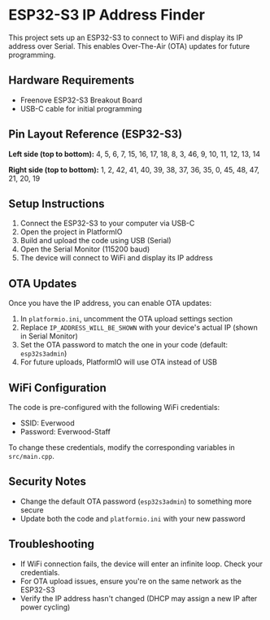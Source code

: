 # ESP32-S3 IP Address Finder

This project sets up an ESP32-S3 to connect to WiFi and display its IP address over Serial. This enables Over-The-Air (OTA) updates for future programming.

## Hardware Requirements

- Freenove ESP32-S3 Breakout Board
- USB-C cable for initial programming

## Pin Layout Reference (ESP32-S3)

**Left side (top to bottom):**
4, 5, 6, 7, 15, 16, 17, 18, 8, 3, 46, 9, 10, 11, 12, 13, 14

**Right side (top to bottom):**
1, 2, 42, 41, 40, 39, 38, 37, 36, 35, 0, 45, 48, 47, 21, 20, 19

## Setup Instructions

1. Connect the ESP32-S3 to your computer via USB-C
2. Open the project in PlatformIO
3. Build and upload the code using USB (Serial)
4. Open the Serial Monitor (115200 baud)
5. The device will connect to WiFi and display its IP address

## OTA Updates

Once you have the IP address, you can enable OTA updates:

1. In `platformio.ini`, uncomment the OTA upload settings section
2. Replace `IP_ADDRESS_WILL_BE_SHOWN` with your device's actual IP (shown in Serial Monitor)
3. Set the OTA password to match the one in your code (default: `esp32s3admin`)
4. For future uploads, PlatformIO will use OTA instead of USB

## WiFi Configuration

The code is pre-configured with the following WiFi credentials:
- SSID: Everwood
- Password: Everwood-Staff

To change these credentials, modify the corresponding variables in `src/main.cpp`.

## Security Notes

- Change the default OTA password (`esp32s3admin`) to something more secure
- Update both the code and `platformio.ini` with your new password

## Troubleshooting

- If WiFi connection fails, the device will enter an infinite loop. Check your credentials.
- For OTA upload issues, ensure you're on the same network as the ESP32-S3
- Verify the IP address hasn't changed (DHCP may assign a new IP after power cycling) 